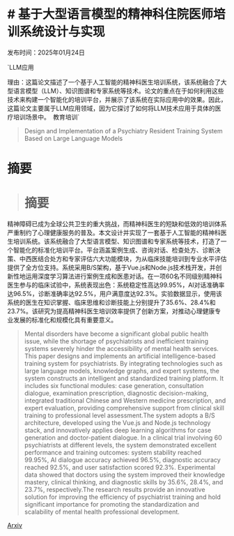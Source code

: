 # # 基于大型语言模型的精神科住院医师培训系统设计与实现

发布时间：2025年01月24日

`LLM应用

理由：这篇论文描述了一个基于人工智能的精神科医生培训系统，该系统融合了大型语言模型（LLM）、知识图谱和专家系统等技术。论文的重点在于如何利用这些技术来构建一个智能化的培训平台，并展示了该系统在实际应用中的效果。因此，这篇论文主要属于LLM应用领域，因为它探讨了如何将LLM技术应用于具体的医疗培训场景中。` `教育培训`

> Design and Implementation of a Psychiatry Resident Training System Based on Large Language Models

# 摘要

> # 摘要
精神障碍已成为全球公共卫生的重大挑战，而精神科医生的短缺和低效的培训体系严重制约了心理健康服务的普及。本文设计并实现了一套基于人工智能的精神科医生培训系统。该系统融合了大型语言模型、知识图谱和专家系统等技术，打造了一个智能化的标准化培训平台。平台涵盖案例生成、咨询对话、检查处方、诊断决策、中西医结合处方和专家评估六大功能模块，为从临床技能培训到专业水平评估提供了全方位支持。系统采用B/S架构，基于Vue.js和Node.js技术栈开发，并创新性地运用深度学习算法进行案例生成和医患对话。在一项60名不同级别精神科医生参与的临床试验中，系统表现出色：系统稳定性高达99.95%，AI对话准确率达96.5%，诊断准确率达92.5%，用户满意度达92.3%。实验数据显示，使用该系统的医生在知识掌握、临床思维和诊断技能上分别提升了35.6%、28.4%和23.7%。该研究为提高精神科医生培训效率提供了创新方案，对推动心理健康专业发展的标准化和规模化具有重要意义。

> Mental disorders have become a significant global public health issue, while the shortage of psychiatrists and inefficient training systems severely hinder the accessibility of mental health services. This paper designs and implements an artificial intelligence-based training system for psychiatrists. By integrating technologies such as large language models, knowledge graphs, and expert systems, the system constructs an intelligent and standardized training platform. It includes six functional modules: case generation, consultation dialogue, examination prescription, diagnostic decision-making, integrated traditional Chinese and Western medicine prescription, and expert evaluation, providing comprehensive support from clinical skill training to professional level assessment.The system adopts a B/S architecture, developed using the Vue.js and Node.js technology stack, and innovatively applies deep learning algorithms for case generation and doctor-patient dialogue. In a clinical trial involving 60 psychiatrists at different levels, the system demonstrated excellent performance and training outcomes: system stability reached 99.95%, AI dialogue accuracy achieved 96.5%, diagnostic accuracy reached 92.5%, and user satisfaction scored 92.3%. Experimental data showed that doctors using the system improved their knowledge mastery, clinical thinking, and diagnostic skills by 35.6%, 28.4%, and 23.7%, respectively.The research results provide an innovative solution for improving the efficiency of psychiatrist training and hold significant importance for promoting the standardization and scalability of mental health professional development.

[Arxiv](https://arxiv.org/abs/2501.14530)